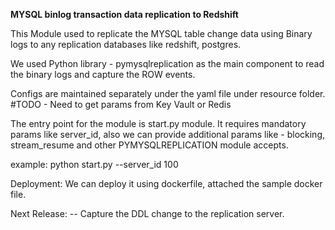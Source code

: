 **MYSQL binlog transaction data replication to Redshift**

This Module used to replicate the MYSQL table change data using Binary logs to any replication databases like redshift, postgres.

We used Python library - pymysqlreplication as the main component to read the binary logs and capture the ROW events.

Configs are maintained separately under the yaml file under resource folder. #TODO - Need to get params from Key Vault or Redis

The entry point for the module is start.py module. It requires mandatory params like server_id, also we can provide additional params like - blocking, stream_resume and other PYMYSQLREPLICATION module accepts.

example: python start.py --server_id 100

Deployment:
    We can deploy it using dockerfile, attached the sample docker file.

Next Release:
    -- Capture the DDL change to the replication server.